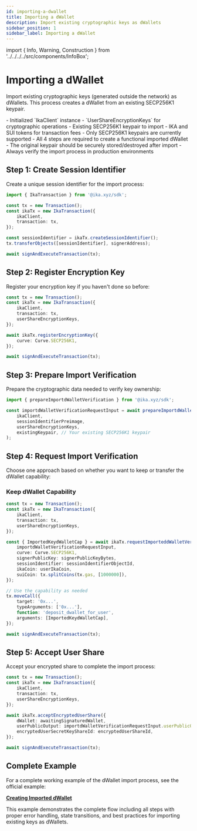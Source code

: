 ```yaml
---
id: importing-a-dwallet
title: Importing a dWallet
description: Import existing cryptographic keys as dWallets
sidebar_position: 1
sidebar_label: Importing a dWallet
---
```


import { Info, Warning, Construction } from '../../../../src/components/InfoBox';

# Importing a dWallet

<Construction />

Import existing cryptographic keys (generated outside the network) as dWallets. This process creates a dWallet from an existing SECP256K1 keypair.

<Info title="Prerequisites">
- Initialized `IkaClient` instance
- `UserShareEncryptionKeys` for cryptographic operations
- Existing SECP256K1 keypair to import
- IKA and SUI tokens for transaction fees
</Info>

<Warning title="Important Notes">
- Only SECP256K1 keypairs are currently supported
- All 4 steps are required to create a functional imported dWallet
- The original keypair should be securely stored/destroyed after import
- Always verify the import process in production environments
</Warning>

## Step 1: Create Session Identifier

Create a unique session identifier for the import process:

```typescript
import { IkaTransaction } from '@ika.xyz/sdk';

const tx = new Transaction();
const ikaTx = new IkaTransaction({
	ikaClient,
	transaction: tx,
});

const sessionIdentifier = ikaTx.createSessionIdentifier();
tx.transferObjects([sessionIdentifier], signerAddress);

await signAndExecuteTransaction(tx);
```

## Step 2: Register Encryption Key

Register your encryption key if you haven't done so before:

```typescript
const tx = new Transaction();
const ikaTx = new IkaTransaction({
	ikaClient,
	transaction: tx,
	userShareEncryptionKeys,
});

await ikaTx.registerEncryptionKey({
	curve: Curve.SECP256K1,
});

await signAndExecuteTransaction(tx);
```

## Step 3: Prepare Import Verification

Prepare the cryptographic data needed to verify key ownership:

```typescript
import { prepareImportdWalletVerification } from '@ika.xyz/sdk';

const importdWalletVerificationRequestInput = await prepareImportdWalletVerification(
	ikaClient,
	sessionIdentifierPreimage,
	userShareEncryptionKeys,
	existingKeypair, // Your existing SECP256K1 keypair
);
```

## Step 4: Request Import Verification

Choose one approach based on whether you want to keep or transfer the dWallet capability:

### Keep dWallet Capability

```typescript
const tx = new Transaction();
const ikaTx = new IkaTransaction({
	ikaClient,
	transaction: tx,
	userShareEncryptionKeys,
});

const { ImportedKeydWalletCap } = await ikaTx.requestImporteddWalletVerification({
	importdWalletVerificationRequestInput,
	curve: Curve.SECP256K1,
	signerPublicKey: signerPublicKeyBytes,
	sessionIdentifier: sessionIdentifierObjectId,
	ikaCoin: userIkaCoin,
	suiCoin: tx.splitCoins(tx.gas, [1000000]),
});

// Use the capability as needed
tx.moveCall({
	target: '0x...',
	typeArguments: ['0x...'],
	function: 'deposit_dwallet_for_user',
	arguments: [ImportedKeydWalletCap],
});

await signAndExecuteTransaction(tx);
```

## Step 5: Accept User Share

Accept your encrypted share to complete the import process:

```typescript
const tx = new Transaction();
const ikaTx = new IkaTransaction({
	ikaClient,
	transaction: tx,
	userShareEncryptionKeys,
});

await ikaTx.acceptEncryptedUserShare({
	dWallet: awaitingSignaturedWallet,
	userPublicOutput: importdWalletVerificationRequestInput.userPublicOutput,
	encryptedUserSecretKeyShareId: encryptedUserShareId,
});

await signAndExecuteTransaction(tx);
```

## Complete Example

For a complete working example of the dWallet import process, see the official example:

**[Creating Imported dWallet](https://github.com/dwallet-labs/ika/blob/main/sdk/typescript/examples/imported-dwallet/creating-imported-dwallet.ts)**

This example demonstrates the complete flow including all steps with proper error handling, state transitions, and best practices for importing existing keys as dWallets.
